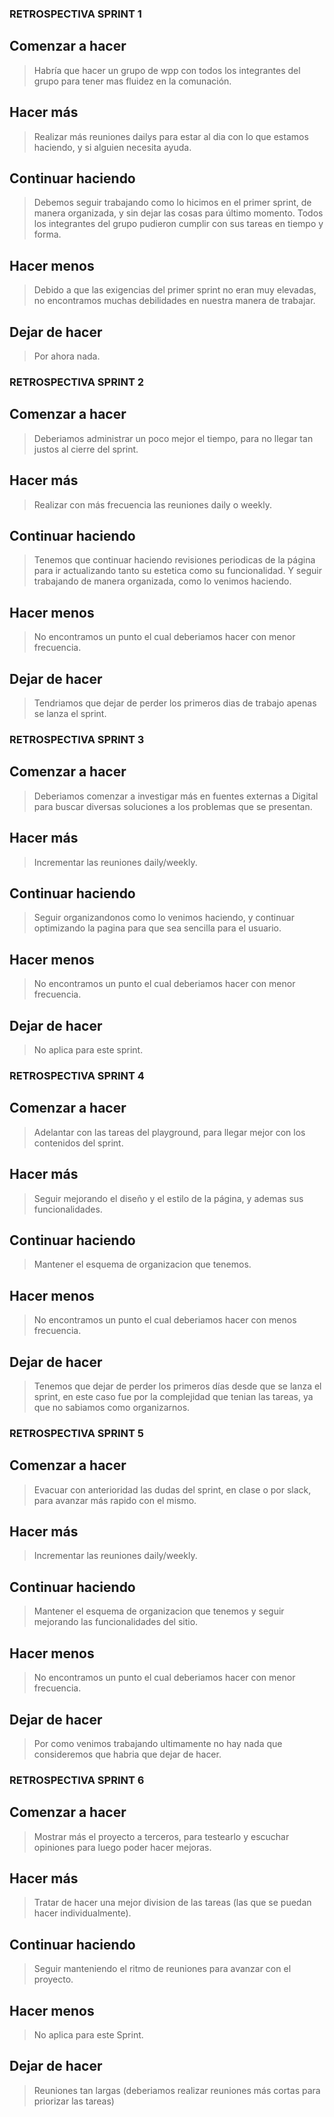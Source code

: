 ### **RETROSPECTIVA SPRINT 1**

## Comenzar a hacer
>Habría que hacer un grupo de wpp con todos los integrantes del grupo para tener mas fluidez en la comunación.  
## Hacer más
>Realizar más reuniones dailys para estar al dia con lo que estamos haciendo, y si alguien necesita ayuda.
## Continuar haciendo
>Debemos seguir trabajando como lo hicimos en el primer sprint, de manera organizada, y sin dejar las cosas para último momento. Todos los integrantes del grupo pudieron cumplir con sus tareas en tiempo y forma. 
## Hacer menos
> Debido a que las exigencias del primer sprint no eran muy elevadas, no encontramos muchas debilidades en nuestra manera de trabajar.
## Dejar de hacer
> Por ahora nada.

### **RETROSPECTIVA SPRINT 2** 

## Comenzar a hacer
>Deberiamos administrar un poco mejor el tiempo, para no llegar tan justos al cierre del sprint.
## Hacer más
>Realizar con más frecuencia las reuniones daily o weekly.
## Continuar haciendo
>Tenemos que continuar haciendo revisiones periodicas de la página para ir actualizando tanto su estetica como su funcionalidad. Y seguir trabajando de manera organizada, como lo venimos haciendo.
## Hacer menos
> No encontramos un punto el cual deberiamos hacer con menor frecuencia.
## Dejar de hacer
> Tendriamos que dejar de perder los primeros dias de trabajo apenas se lanza el sprint. 

### **RETROSPECTIVA SPRINT 3** 

## Comenzar a hacer
> Deberiamos comenzar a investigar más en fuentes externas a Digital para buscar diversas soluciones a los problemas que se presentan.
## Hacer más
> Incrementar las reuniones daily/weekly.
## Continuar haciendo
> Seguir organizandonos como lo venimos haciendo, y continuar optimizando la pagina para que sea sencilla para el usuario.
## Hacer menos
> No encontramos un punto el cual deberiamos hacer con menor frecuencia.
## Dejar de hacer
> No aplica para este sprint.

### **RETROSPECTIVA SPRINT 4** 

## Comenzar a hacer
> Adelantar con las tareas del playground, para llegar mejor con los contenidos del sprint.
## Hacer más
> Seguir mejorando el diseño y el estilo de la página, y ademas sus funcionalidades.
## Continuar haciendo
> Mantener el esquema de organizacion que tenemos. 
## Hacer menos
> No encontramos un punto el cual deberiamos hacer con menos frecuencia.
## Dejar de hacer
> Tenemos que dejar de perder los primeros días desde que se lanza el sprint, en este caso fue por la complejidad que tenian las tareas, ya que no sabiamos como organizarnos.

### **RETROSPECTIVA SPRINT 5** 

## Comenzar a hacer
> Evacuar con anterioridad las dudas del sprint, en clase o por slack, para avanzar más rapido con el mismo.
## Hacer más
> Incrementar las reuniones daily/weekly.       
## Continuar haciendo
> Mantener el esquema de organizacion que tenemos y seguir mejorando las funcionalidades del sitio.
## Hacer menos
> No encontramos un punto el cual deberiamos hacer con menor frecuencia.
## Dejar de hacer
> Por como venimos trabajando ultimamente no hay nada que consideremos que habria que dejar de hacer.

### **RETROSPECTIVA SPRINT 6** 

## Comenzar a hacer
> Mostrar más el proyecto a terceros, para testearlo y escuchar opiniones para luego poder hacer mejoras.
## Hacer más
> Tratar de hacer una mejor division de las tareas (las que se puedan hacer individualmente).      
## Continuar haciendo
> Seguir manteniendo el ritmo de reuniones para avanzar con el proyecto.
## Hacer menos
> No aplica para este Sprint.
## Dejar de hacer
> Reuniones tan largas (deberiamos realizar reuniones más cortas para priorizar las tareas)




